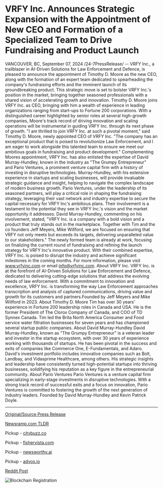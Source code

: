 # VRFY Inc. Announces Strategic Expansion with the Appointment of New CEO and Formation of a Specialized Team to Drive Fundraising and Product Launch

VANCOUVER, BC, September 07, 2024 /24-7PressRelease/ -- VRFY Inc., a trailblazer in AI-Driven Solutions for Law Enforcement and Defence, is pleased to announce the appointment of Timothy D. Moore as the new CEO, along with the formation of an expert team dedicated to spearheading the company's fundraising efforts and the imminent launch of its groundbreaking product. This strategic move is set to bolster VRFY Inc.'s position in the market, bringing together seasoned professionals with a shared vision of accelerating growth and innovation.  Timothy D. Moore joins VRFY Inc. as CEO, bringing with him a wealth of experience in leading organizations ranging from start-ups to Fortune 200 corporations. With a distinguished career highlighted by senior roles at several high-growth companies, Moore's track record of driving innovation and scaling operations will be instrumental in guiding VRFY Inc. through its next phase of growth.  "I am thrilled to join VRFY Inc. at such a pivotal moment," said Timothy D. Moore, newly appointed CEO of VRFY Inc. "The company has an exceptional product that is poised to revolutionize Law Enforcement, and I am eager to work alongside this talented team to ensure we meet our ambitious goals in fundraising and product development."  Complementing Moores appointment, VRFY Inc. has also enlisted the expertise of David Murray-Hundley, known in the industry as "The Grumpy Entrepreneur" and Pario Ventures, a prominent venture capital firm with a history of investing in disruptive technologies. Murray-Hundley, with his extensive experience in startups and scaling businesses, will provide invaluable strategic guidance and insight, helping to navigate the complex landscape of modern business growth.  Pario Ventures, under the leadership of its seasoned partners, will play a critical role in shaping the fundraising strategy, leveraging their vast network and industry expertise to secure the capital necessary for VRFY Inc's ambitious plans. Their involvement is a testament to the potential they see in VRFY Inc.'s vision and the market opportunity it addresses.  David Murray-Hundley, commenting on his involvement, stated, "VRFY Inc. is a company with a bold vision and a product that truly stands out in the marketplace. Together with Tim and the co founders Jeff Meyers, Mike Willford, we are focused on ensuring that VRFY not only meets but exceeds its targets, delivering unparalleled value to our stakeholders."  The newly formed team is already at work, focusing on finalizing the current round of fundraising and refining the launch strategy for VRFY Inc's innovative product. With their combined expertise, VRFY Inc. is poised to disrupt the industry and achieve significant milestones in the coming months.  For more information, please visit www.vrfyinc.com or email info@vrfyinc.com.  About VRFY Inc. VRFY Inc. is at the forefront of AI-Driven Solutions for Law Enforcement and Defence, dedicated to delivering cutting-edge solutions that address the evolving needs of law enforcement. With a commitment to innovation and excellence, VRFY Inc. is transforming the way Law Enforcement approaches transcription and analysis of captured communications, driving value and growth for its customers and partners.Founded by Jeff Meyers and Mike Willford in 2023.  About Timothy D. Moore Tim has over 30 years' experience in Fortune 200 leadership roles in Canada and USA. He is the former President of The Clorox Company of Canada, and COO of TD Synnex Canada. Tim led the Brita North America Consumer and Food service water filtration businesses for seven years and has championed several startup public companies.  About David Murray-Hundley David Murray-Hundley, known as "The Grumpy Entrepreneur" is a veteran leader and investor in the startup ecosystem, with over 30 years of experience working with thousands of startups. He has been pivotal in the success and exits of companies like Commerce One, E-Fundamentals, and Adaro. David's investment portfolio includes innovative companies such as Bolt, Landbay, and Vidasprime Healthcare, among others. His strategic insights and leadership have consistently turned high-potential startups into thriving businesses, solidifying his reputation as a key figure in the entrepreneurial community.  About Pario Ventures Pario Ventures is a venture capital firm specializing in early-stage investments in disruptive technologies. With a strong track record of successful exits and a focus on innovation, Pario Ventures is committed to fostering the growth of the next generation of industry leaders. Founded by David Murray-Hundley and Kevin Patrick Doyle. 

---

[Original/Source Press Release](https://www.24-7pressrelease.com/press-release/514087/vrfy-inc-announces-strategic-expansion-with-the-appointment-of-new-ceo-and-formation-of-a-specialized-team-to-drive-fundraising-and-product-launch)
                    

[Newsramp.com TLDR](https://newsramp.com/curated-news/vrfy-inc-appoints-timothy-d-moore-as-new-ceo-and-forms-expert-team-to-spearhead-fundraising-efforts/b08815ea8ff052bd2278444ddaf6155f) 


Pickup - [citybuzz.co](https://citybuzz.co/2024/09/07/vrfy-inc-appoints-new-ceo-and-forms-expert-team-to-accelerate-growth-in-ai-driven-law-enforcement-solutions)

Pickup - [fishervista.com](https://fishervista.com/en/vrfy-inc-appoints-new-ceo-and-assembles-expert-team-for-strategic-growth-and-product-launch/20246598)

Pickup - [newsworthy.ai](https://newsworthy.ai/curated/vrfy-inc-appoints-new-ceo-and-forms-expert-team-to-drive-growth-in-ai-driven-law-enforcement-solutions/20246598)

Pickup - [advos.io](https://advos.io/en/vrfy-inc-appoints-new-ceo-and-forms-strategic-team-to-accelerate-growth-and-innovation/20246598)
 



[Reddit Post](https://www.reddit.com/r/Leadership_Management/comments/1fb19bs/vrfy_inc_appoints_timothy_d_moore_as_new_ceo_and/) 



![Blockchain Registration](https://cdn.newsramp.app/24-7PressRelease/qrcode/249/7/mailCZI1.webp)
